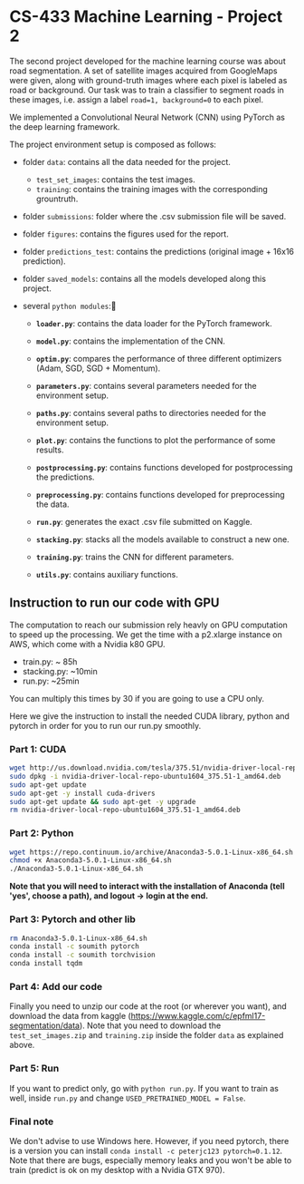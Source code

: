 # CS-433 Machine Learning - Project 2

The second project developed for the machine learning course was about road segmentation. A set of satellite images acquired from GoogleMaps were given, along with ground-truth images where each pixel is labeled as road or background. Our task was to train a classifier to segment roads in these images, i.e. assign a label `road=1, background=0` to each pixel.

We implemented a Convolutional Neural Network (CNN) using PyTorch as the deep learning framework.

The project environment setup is composed as follows:

- folder `data`: contains all the data needed for the project.

    - `test_set_images`: contains the test images.
    - `training`: contains the training images with the corresponding grountruth.

- folder `submissions`: folder where the .csv submission file will be saved.
- folder `figures`: contains the figures used for the report.
- folder `predictions_test`: contains the predictions (original image + 16x16 prediction).
- folder `saved_models`: contains all the models developed along this project.
- several `python modules`:

    - **`loader.py`**: contains the data loader for the PyTorch framework.

    - **`model.py`**: contains the implementation of the CNN.

    - **`optim.py`**: compares the performance of three different optimizers (Adam, SGD, SGD + Momentum).

    - **`parameters.py`**: contains several parameters needed for the environment setup.

    - **`paths.py`**: contains several paths to directories needed for the environment setup.

    - **`plot.py`**: contains the functions to plot the performance of some results.

    - **`postprocessing.py`**: contains functions developed for postprocessing the predictions.

    - **`preprocessing.py`**: contains functions developed for preprocessing the data.

    - **`run.py`**: generates the exact .csv file submitted on Kaggle.

    - **`stacking.py`**: stacks all the models available to construct a new one.

    - **`training.py`**: trains the CNN for different parameters. 

    - **`utils.py`**: contains auxiliary functions.

## Instruction to run our code with GPU 

The computation to reach our submission rely heavly on GPU computation to speed up the processing. We get the time with a p2.xlarge instance on AWS, which come with a Nvidia k80 GPU.

 - train.py: ~ 85h 
 - stacking.py: ~10min
 - run.py: ~25min

 You can multiply this times by 30 if you are going to use a CPU only.

 Here we give the instruction to install the needed CUDA library, python and pytorch in order for you to run our run.py smoothly.

### Part 1: CUDA 

```sh
wget http://us.download.nvidia.com/tesla/375.51/nvidia-driver-local-repo-ubuntu1604_375.51-1_amd64.deb
sudo dpkg -i nvidia-driver-local-repo-ubuntu1604_375.51-1_amd64.deb
sudo apt-get update
sudo apt-get -y install cuda-drivers
sudo apt-get update && sudo apt-get -y upgrade
rm nvidia-driver-local-repo-ubuntu1604_375.51-1_amd64.deb
```

### Part 2: Python
```sh
wget https://repo.continuum.io/archive/Anaconda3-5.0.1-Linux-x86_64.sh
chmod +x Anaconda3-5.0.1-Linux-x86_64.sh
./Anaconda3-5.0.1-Linux-x86_64.sh
```

**Note that you will need to interact with the installation of Anaconda (tell 'yes', choose a path), and logout -> login at the end.**

### Part 3: Pytorch and other lib

```sh
rm Anaconda3-5.0.1-Linux-x86_64.sh
conda install -c soumith pytorch
conda install -c soumith torchvision
conda install tqdm
```

### Part 4: Add our code

Finally you need to unzip our code at the root (or wherever you want), and download the data from kaggle (https://www.kaggle.com/c/epfml17-segmentation/data). Note that you need to download the `test_set_images.zip` and `training.zip` inside the folder `data` as explained above.

### Part 5: Run

If you want to predict only, go with `python run.py`. If you want to train as well, inside `run.py` and change `USED_PRETRAINED_MODEL = False`.

### Final note

We don't advise to use Windows here. However, if you need pytorch, there is a version you can install  `conda install -c peterjc123 pytorch=0.1.12`. Note that there are bugs, especially memory leaks and you won't be able to train (predict is ok on my desktop with a Nvidia GTX 970).
 

